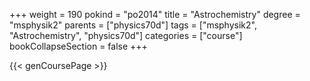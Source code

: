 +++
weight = 190
pokind = "po2014"
title = "Astrochemistry"
degree = "msphysik2"
parents = ["physics70d"]
tags = ["msphysik2", "Astrochemistry", "physics70d"]
categories = ["course"]
bookCollapseSection = false
+++

{{< genCoursePage >}}
